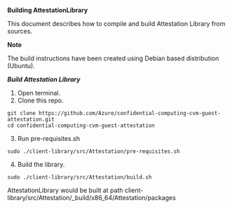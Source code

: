 **Building AttestationLibrary**

This document describes how to compile and build Attestation Library from sources.

**Note**

The build instructions have been created using Debian based distribution (Ubuntu).

***Build Attestation Library***

1. Open terminal.
2. Clone this repo.
```
git clone https://github.com/Azure/confidential-computing-cvm-guest-attestation.git
cd confidential-computing-cvm-guest-attestation
```
3. Run pre-requisites.sh
```
sudo ./client-library/src/Attestation/pre-requisites.sh
```
4. Build the library.
```
sudo ./client-library/src/Attestation/build.sh
```

AttestationLibrary would be built at path client-library/src/Attestation/_build/x86_64/Attestation/packages
